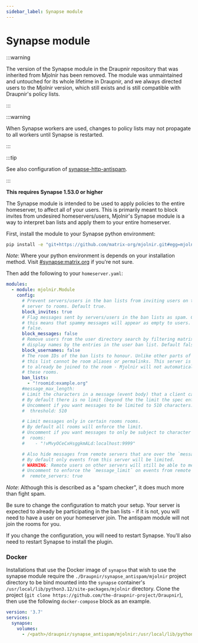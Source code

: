 ```yaml
---
sidebar_label: Synapse module
---
```

<!-- cspell:ignore Hsggkm -->

# Synapse module

:::warning

The version of the Synapse module in the Draupnir repository that was inherited from Mjolnir has been removed.
The module was unmaintained and untouched for its whole lifetime in Draupnir, and we always directed
users to the Mjolnir version, which still exists and is still compatible with Draupnir's policy lists.

:::

:::warning

When Synapse workers are used, changes to policy lists may not
propagate to all workers until Synapse is restarted.

:::

:::tip

See also configuration of [synapse-http-antispam](./synapse-http-antispam).

:::

**This requires Synapse 1.53.0 or higher**

The Synapse module is intended to be used to apply policies to the
entire homeserver, to affect all of your users. This is primarily
meant to block invites from undesired homeservers/users, Mjolnir's
Synapse module is a way to interpret ban lists and apply them to your
entire homeserver.

First, install the module to your Synapse python environment:

```bash
pip install -e "git+https://github.com/matrix-org/mjolnir.git#egg=mjolnir&subdirectory=synapse_antispam"
```

_Note_: Where your python environment is depends on your installation method. Visit
[#synapse:matrix.org](https://matrix.to/#/#synapse:matrix.org) if you're not sure.

Then add the following to your `homeserver.yaml`:

```yaml
modules:
  - module: mjolnir.Module
    config:
      # Prevent servers/users in the ban lists from inviting users on this
      # server to rooms. Default true.
      block_invites: true
      # Flag messages sent by servers/users in the ban lists as spam. Currently
      # this means that spammy messages will appear as empty to users. Default
      # false.
      block_messages: false
      # Remove users from the user directory search by filtering matrix IDs and
      # display names by the entries in the user ban list. Default false.
      block_usernames: false
      # The room IDs of the ban lists to honour. Unlike other parts of Mjolnir,
      # this list cannot be room aliases or permalinks. This server is expected
      # to already be joined to the room - Mjolnir will not automatically join
      # these rooms.
      ban_lists:
        - "!roomid:example.org"
      #message_max_length:
      # Limit the characters in a message (event body) that a client can send in an event on this server.
      # By default there is no limit (beyond the the limit the spec enforces on event size).
      # Uncomment if you want messages to be limited to 510 characters.
      #  threshold: 510

      # Limit messages only in certain rooms rooms.
      # By default all rooms will enforce the limit.
      # Uncomment if you want messages to only be subject to character limits in certain rooms.
      #  rooms:
      #    - "!vMvyOCeCxHsggkmALd:localhost:9999"

      # Also hide messages from remote servers that are over the `message_limit`.
      # By default only events from this server will be limited.
      # WARNING: Remote users on other servers will still be able to messages over the limit.
      # Uncomment to enforce the `message_limit` on events from remote servers.
      #  remote_servers: true
```

_Note_: Although this is described as a "spam checker", it does much more than fight
spam.

Be sure to change the configuration to match your setup. Your server is expected to
already be participating in the ban lists - if it is not, you will need to have a user
on your homeserver join. The antispam module will not join the rooms for you.

If you change the configuration, you will need to restart Synapse. You'll also need
to restart Synapse to install the plugin.

### Docker

Installations that use the Docker image of `synapse` that wish to use the synapse module require the `./Draupnir/synapse_antispam/mjolnir` project directory to be bind mounted into the `synapse` container's `/usr/local/lib/python3.12/site-packages/mjolnir` directory.  Clone the project (`git clone https://github.com/the-draupnir-project/Draupnir`), then use the following `docker-compose` block as an example.

```yaml
version: '3.7'
services:
  synapse:
    volumes:
      - /<path>/draupnir/synapse_antispam/mjolnir:/usr/local/lib/python3.12/site-packages/mjolnir
```
